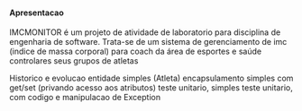 #### Apresentacao
IMCMONITOR é um projeto de atividade de laboratorio para disciplina de engenharia de software. Trata-se de um sistema de gerenciamento de imc (indice de massa corporal) para coach da área de esportes e saúde controlares seus grupos de atletas

Historico e evolucao
entidade simples (Atleta)
encapsulamento simples com get/set (privando acesso aos atributos)
teste unitario, simples
teste unitario, com codigo e manipulacao de Exception
